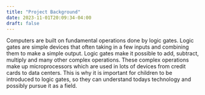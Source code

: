 ```yaml
---
title: "Project Background"
date: 2023-11-01T20:09:34-04:00
draft: false
---
```


Computers are built on fundamental operations done by logic gates. 
Logic gates are simple devices that often taking in a few inputs and combining them to make a simple output.
Logic gates make it possible to add, subtract, multiply and many other complex operations.
These complex operations make up microprocessors which are used in lots of devices from credit cards to data centers.
This is why it is important for children to be introduced to logic gates, so they can understand todays technology 
and possibly pursue it as a field.